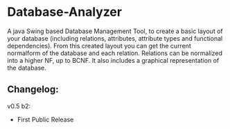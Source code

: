 Database-Analyzer
=================

A java Swing based Database Management Tool, to create a basic layout of your database (including relations, attributes, attribute types and functional dependencies). From this created layout you can get the current normalform of the database and each relation. Relations can be normalized into a higher NF, up to BCNF. It also includes a graphical representation of the database.

Changelog:
----------
v0.5 b2:
* First Public Release